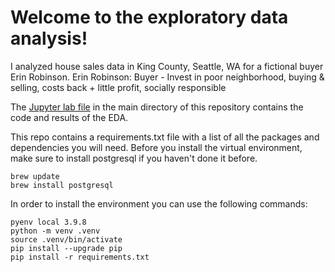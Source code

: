 # Welcome to the exploratory data analysis!

I analyzed house sales data in King County, Seattle, WA for a fictional buyer Erin Robinson.
Erin Robinson: Buyer - Invest in poor neighborhood, buying & selling, costs back + little profit, socially responsible  

The [Jupyter lab file](EDA_notebook.ipynb) in the main directory of this repository contains the code and results of the EDA.

This repo contains a requirements.txt file with a list of all the packages and dependencies you will need. Before you install the virtual environment, make sure to install postgresql if you haven't done it before.

```
brew update
brew install postgresql
```

In order to install the environment you can use the following commands:

```
pyenv local 3.9.8
python -m venv .venv
source .venv/bin/activate
pip install --upgrade pip
pip install -r requirements.txt
```

